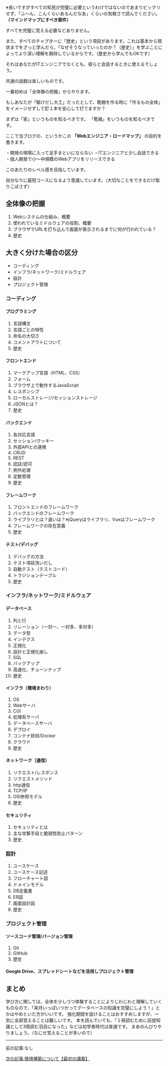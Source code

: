 ※長いですがすべての知見が完璧に必要というわけではないのであまりビックリせず、「ふ～ん、こんくらいあるんだなあ」くらいの気軽さで読んでください。**（マインドマップにすべき案件）**

すべてを完璧に覚える必要などありません。

また、すべてのチャプターに「歴史」という項目があります。これは基本から現状までをざっと学んだら、「なぜそうなっていったのか？（歴史）」を学ぶことによってより深い理解を期待しているからです。（歴史から学んでもOKです）

それはあなたがITエンジニアでなくとも、彼らと会話するときに使えるでしょう。

共通の話題は楽しいものです。

一番初めは「全体像の把握」からやります。

もしあなたが「駆けだし大工」だったとして、靴棚を作る時に「作るもの全体」をイメージせずして釘１本を安心して打てますか？

まずは「家」というものを知るべきです。
「靴箱」をいうものを知るべきです。

ここで当ブログの、というかこの **「Webエンジニア・ロードマップ」** の目的を書きます。

・開発の現場に入って足手まといにならない
・ITエンジニアと少し会話できる
・個人開発で小～中規模のWebアプリをリリースできる

このあたりのレベル感を目指しています。

自分なりに最短コースになるよう意識しています。（大切なことをできるだけ取りこぼさず）


## 全体像の把握

1. Webシステムの仕組み、概要
1. 使われているミドルウェアの役割、概要
2. ブラウザでURLを打ち込んで画面が表示されるまでに何が行われている？
3. 歴史


## 大きく分けた場合の区分

- コーディング
- インフラ/ネットワーク/ミドルウェア
- 設計
- プロジェクト管理


### コーディング

#### プログラミング

1. 言語構文
1. 言語ごとの特性
1. 命名の大切さ
1. コメントアウトについて
1. 歴史

#### フロントエンド

1. マークアップ言語（HTML、CSS）
1. フォーム
1. ブラウザ上で動作するJavaScript
1. レスポンシブ
1. ローカルストレージ/セッションストレージ
2. JSONとは？
3. 歴史



#### バックエンド

1. 各対応言語
1. セッション/クッキー
1. 外部APIとの連携
1. CRUD
1. REST
1. 認証/認可
1. 例外処理
1. 定数管理
1. 歴史


#### フレームワーク

1. フロントエンドのフレームワーク
1. バックエンドのフレームワーク
2. ライブラリとは？違いは？※jQueryはライブラリ、Vueはフレームワーク
3. フレームワークの存在意義
4. 歴史


#### テスト/デバッグ

1. デバッグの方法
1. テスト項目洗いだし
1. 自動テスト（テストコード）
1. トラジションテーブル
1. 歴史

### インフラ/ネットワーク/ミドルウェア

#### データベース

1. 列と行
1. リレーション（一対一、一対多、多対多）
1. データ型
1. インデクス
1. 正規化
1. 設計と正規化崩し
1. SQL
1. バックアップ
1. 高速化、チューンナップ
1. 歴史

#### インフラ（環境まわり）

1. OS
1. Webサーバ
1. CGI
1. 処理系サーバ
1. データベースサーバ
1. デプロイ
1. コンテナ技術/Docker
1. クラウド
1. 歴史



#### ネットワーク（通信）

1. リクエスト/レスポンス
1. リクエストメソッド
1. http通信
1. TCP/IP
1. OSI参照モデル
1. 歴史



#### セキュリティ

1. セキュリティとは
1. 主な攻撃手段と脆弱性防止パターン
1. 歴史

### 設計

1. ユースケース
1. ユースケース記述
1. フローチャート図
1. ドメインモデル
1. DB定義書
1. ER図
1. 画面設計図
1. 歴史

### プロジェクト管理

#### ソースコード管理/バージョン管理

1. Git
1. GitHub
1. 歴史

#### Google Drive、スプレッドシートなどを活用しプロジェクト管理


## まとめ

学び方に関しては、全体を少しづつ体験することによりじわじわと理解していくものなので、「来月いっぱいつかってデータベースの知識を完璧にしよう！」とかはやめといた方がいいです。
強化期間を設けることはおすすめしますが、一気に全部覚えることは難しいです。
本を読んでいても、「１冊読むために前提知識として3冊読む羽目になった」などは初学者時代は普通です。
まあのんびりやりましょう。（なにせ覚えることが多いので）

***

前の記事:なし

[次の記事:環境構築について【最初の講義】](https://barcode-blog.netlify.app/blog/zjogf8j1y9)
